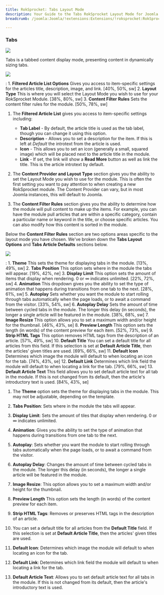 ```yaml
---
title: RokSprocket: Tabs Layout Mode
description: Your Guide to the Tabs RokSprocket Layout Mode for Joomla
breadcrumb: /joomla:Joomla/!extensions:Extensions/!roksprocket:RokSprocket

---
```


### Tabs

![][tabs]

Tabs is a tabbed content display mode, presenting content in dynamically sizing tabs.

![][tabs_1]

:   1. **Filtered Article List Options** Gives you access to item-specific settings for the articles title, description, image, and link. [40%, 50%, sw]
    2. **Layout Type** This is where you will select the Layout Mode you wish to use for your RokSprocket Module. [38%, 80%, sw]
    3. **Content Filter Rules** Sets the content filter rules for the module. [50%, 78%, sw]

1. The **Filtered Article List** gives you access to item-specific settings including:

    * **Tab Label** - By default, the article title is used as the tab label, though you can change it using this option.
    * **Description** - Allows you to set a description for the item. If this is left at *Default* the introtext from the article is used. 
    * **Icon** - This allows you to set an icon (generally a small, squared image) which will be placed next to the article title in the module.
    * **Link** - If set, the link will show a **Read More** button as well as link the title. This is the article introtext by default.

2. The **Content Provider and Layout Type** section gives you the ability to set the Layout Mode you wish to use for the module. This is often the first setting you want to pay attention to when creating a new RokSprocket module. The Content Provider can vary, but in most Joomla instances, this will default to Joomla.

3. The **Content Filter Rules** section gives you the ability to determine how the module will pull content to make up the items. For example, you can have the module pull articles that are within a specific category, contain a particular name or keyword in the title, or choose specific articles. You can also modify how this content is sorted in the module.

Below the **Content Filter Rules** section are two options areas specific to the layout mode you have chosen. We've broken down the **Tabs Layout Options** and **Tabs Article Defaults** sections below.

![][tabs_2]

:   1. **Theme** This sets the theme for displaying tabs in the module. [13%, 49%, sw]
    2. **Tabs Position** This option sets where in the module the tabs will appear. [19%, 42%, ne]
    3. **Display Limit** This option sets the amount of items that display when rendering. 0 or ∞ indicates unlimited. [22%, 72%, sw]
    4. **Animation**  This dropdown gives you the ability to set the type of animation that happens during transitions from one tab to the next. [28%, 61%, sw]
    5. **Autoplay** Sets whether you want the module to start rolling through tabs automatically when the page loads, or to await a command from the visitor. [33%, 54%, sw]
    6. **Autoplay Delay** Sets the amount of time between cycled tabs in the module. The longer this delay (in seconds), the longer a single article will be featured in the module. [38%, 68%, sw]
    7. **Image Resize** This option allows you to set a maximum width and/or height for the thumbnail. [46%, 43%, se]
    8. **Preview Length** This option sets the length (in words) of the content preview for each item. [52%, 73%, sw]
    9.  **Strip HTML Tags** This option removes HTML tags from the description of an article. [57%, 49%, sw]
    10. **Default Title** You can set a default title for all articles from this field. If this selection is set at **Default Article Title**, then the articles' given titles are used.  [69%, 66%, sw]
    11. **Default Icon** Determines which image the module will default to when locating an icon for the tab. [74%, 43%, se]
    12. **Default Link** Determines which link field the module will default to when locating a link for the tab. [79%, 66%, sw]
    13. **Default Article Text** This field allows you to set default article text for all tab in the module. If this is not changed from its default, then the article's introductory text is used. [84%, 43%, se]

1. The **Theme** option sets the theme for displaying tabs in the module. This may not be adjustable, depending on the template.

2. **Tabs Position**: Sets where in the module the tabs will appear. 

3. **Display Limit**: Sets the amount of tiles that display when rendering. 0 or ∞ indicates unlimited.

4. **Animation**: Gives you the ability to set the type of animation that happens during transitions from one tab to the next. 

5. **Autoplay**: Sets whether you want the module to start rolling through tabs automatically when the page loads, or to await a command from the visitor.

6. **Autoplay Delay**: Changes the amount of time between cycled tabs in the module. The longer this delay (in seconds), the longer a single article will be featured in the module.

7. **Image Resize**: This option allows you to set a maximum width and/or height for the thumbnail.

8. **Preview Length** This option sets the length (in words) of the content preview for each item.

9. **Strip HTML Tags**: Removes or preserves HTML tags in the description of an article.

10. You can set a default title for all articles from the **Default Title** field. If this selection is set at **Default Article Title**, then the articles' given titles are used.

11. **Default Icon**: Determines which image the module will default to when locating an icon for the tab.

12. **Default Link**: Determines which link field the module will default to when locating a link for the tab.

13. **Default Article Text**: Allows you to set default article text for all tabs in the module. If this is not changed from its default, then the article's introductory text is used.

[tabs]: assets/tabs.jpeg
[tabs_link]: tabs_mode.md
[tabs_1]: assets/tabs_1.jpeg
[tabs_2]: assets/tabs_2.jpeg
